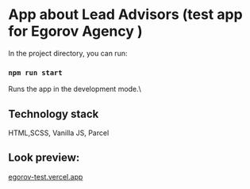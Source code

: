 # App about Lead Advisors  (test app for Egorov Agency )
In the project directory, you can run:

### `npm run start`

Runs the app in the development mode.\

## Technology stack

HTML,SCSS, Vanilla JS, Parcel

## Look preview:

[egorov-test.vercel.app](https://egorov-test.vercel.app/)
